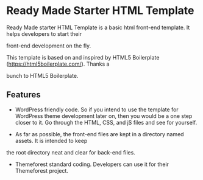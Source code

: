 # Ready Made Starter HTML Template

Ready Made starter HTML Template is a basic html front-end template. It helps developers to start their 

front-end development on the fly.

This template is based on and inspired by HTML5 Boilerplate (https://html5boilerplate.com/). Thanks a 

bunch to HTML5 Boilerplate.

## Features

* WordPress friendly code. So if you intend to use the template for WordPress theme development later on, then you would be a one step closer to it. Go through the HTML, CSS, and jS files and see for yourself.

* As far as possible, the front-end files are kept in a directory named assets. It is intended to keep 

the root directory neat and clear for back-end files.

* Themeforest standard coding. Developers can use it for their Themeforest project.
